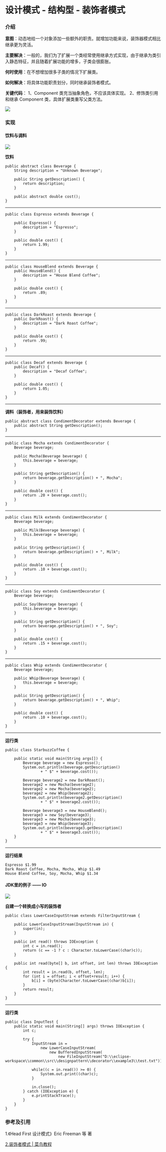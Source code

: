 # 设计模式 - 结构型 - 装饰者模式 #

### 介绍 ###

**意图**：动态地给一个对象添加一些额外的职责。就增加功能来说，装饰器模式相比继承更为灵活。

**主要解决**：一般的，我们为了扩展一个类经常使用继承方式实现，由于继承为类引入静态特征，并且随着扩展功能的增多，子类会很膨胀。

**何时使用**：在不想增加很多子类的情况下扩展类。

**如何解决**：将具体功能职责划分，同时继承装饰者模式。

**关键代码**： 1、Component 类充当抽象角色，不应该具体实现。 2、修饰类引用和继承 Component 类，具体扩展类重写父类方法。

![](decorator1.png)

### 实现 ###

#### 饮料与调料 ####

![](decorator2.png)


**饮料**

	public abstract class Beverage {
		String description = "Unknown Beverage";
	  
		public String getDescription() {
			return description;
		}
	 
		public abstract double cost();
	}



---

	public class Espresso extends Beverage {
	  
		public Espresso() {
			description = "Espresso";
		}
	  
		public double cost() {
			return 1.99;
		}
	}

---

	public class HouseBlend extends Beverage {
		public HouseBlend() {
			description = "House Blend Coffee";
		}
	 
		public double cost() {
			return .89;
		}
	}

---

	public class DarkRoast extends Beverage {
		public DarkRoast() {
			description = "Dark Roast Coffee";
		}
	 
		public double cost() {
			return .99;
		}
	}

---

	public class Decaf extends Beverage {
		public Decaf() {
			description = "Decaf Coffee";
		}
	 
		public double cost() {
			return 1.05;
		}
	}

---

**调料（装饰者，用来装饰饮料）**

	public abstract class CondimentDecorator extends Beverage {
		public abstract String getDescription();
	}

---

	public class Mocha extends CondimentDecorator {
		Beverage beverage;
	 
		public Mocha(Beverage beverage) {
			this.beverage = beverage;
		}
	 
		public String getDescription() {
			return beverage.getDescription() + ", Mocha";
		}
	 
		public double cost() {
			return .20 + beverage.cost();
		}
	}

---

	public class Milk extends CondimentDecorator {
		Beverage beverage;
	
		public Milk(Beverage beverage) {
			this.beverage = beverage;
		}
	
		public String getDescription() {
			return beverage.getDescription() + ", Milk";
		}
	
		public double cost() {
			return .10 + beverage.cost();
		}
	}

---

	public class Soy extends CondimentDecorator {
		Beverage beverage;
	
		public Soy(Beverage beverage) {
			this.beverage = beverage;
		}
	
		public String getDescription() {
			return beverage.getDescription() + ", Soy";
		}
	
		public double cost() {
			return .15 + beverage.cost();
		}
	}

---

	public class Whip extends CondimentDecorator {
		Beverage beverage;
	 
		public Whip(Beverage beverage) {
			this.beverage = beverage;
		}
	 
		public String getDescription() {
			return beverage.getDescription() + ", Whip";
		}
	 
		public double cost() {
			return .10 + beverage.cost();
		}
	}

---

**运行类**

	public class StarbuzzCoffee {
	 
		public static void main(String args[]) {
			Beverage beverage = new Espresso();
			System.out.println(beverage.getDescription() 
					+ " $" + beverage.cost());
	 
			Beverage beverage2 = new DarkRoast();
			beverage2 = new Mocha(beverage2);
			beverage2 = new Mocha(beverage2);
			beverage2 = new Whip(beverage2);
			System.out.println(beverage2.getDescription() 
					+ " $" + beverage2.cost());
	 
			Beverage beverage3 = new HouseBlend();
			beverage3 = new Soy(beverage3);
			beverage3 = new Mocha(beverage3);
			beverage3 = new Whip(beverage3);
			System.out.println(beverage3.getDescription() 
					+ " $" + beverage3.cost());
		}
	}

---

**运行结果**

	Espresso $1.99
	Dark Roast Coffee, Mocha, Mocha, Whip $1.49
	House Blend Coffee, Soy, Mocha, Whip $1.34

#### JDK里的例子 —— IO ####

![](decorator3.png)

**自建一个转换成小写的装饰者**

	public class LowerCaseInputStream extends FilterInputStream {
	
		public LowerCaseInputStream(InputStream in) {
			super(in);
		}
	 
		public int read() throws IOException {
			int c = in.read();
			return (c == -1 ? c : Character.toLowerCase((char)c));
		}
			
		public int read(byte[] b, int offset, int len) throws IOException {
			int result = in.read(b, offset, len);
			for (int i = offset; i < offset+result; i++) {
				b[i] = (byte)Character.toLowerCase((char)b[i]);
			}
			return result;
		}
	}

---

**运行类**

	public class InputTest {
		public static void main(String[] args) throws IOException {
			int c;
	
			try {
				InputStream in = 
					new LowerCaseInputStream(
						new BufferedInputStream(
							new FileInputStream("D:\\eclipse-workspace\\common\\src\\designpattern\\decorator\\example3\\test.txt")));
	
				while((c = in.read()) >= 0) {
					System.out.print((char)c);
				}
	
				in.close();
			} catch (IOException e) {
				e.printStackTrace();
			}
		}
	}

### 参考及引用 ###

1.《Head First 设计模式》Eric Freeman 等 著

[2.装饰者模式 | 菜鸟教程](http://www.runoob.com/design-pattern/decorator-pattern.html)